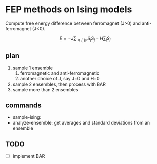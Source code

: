 # FEP methods on Ising models

Compute free energy difference between ferromagnet (J>0) and anti-ferromagnet (J<0).

$$
E = -J\sum_{<i,j>}S_i S_j - H \sum_i S_i
$$


## plan

1. sample 1 ensemble
    1. ferromagnetic and anti-ferromagnetic
    1. another choice of J, say J=0 and H=0
1. sample 2 ensembles, then process with BAR
1. sample more than 2 ensembles


## commands

- sample-ising:
- analyze-ensemble: get averages and standard deviations from an ensemble

## TODO

- [ ] implement BAR

